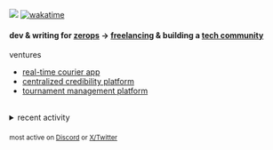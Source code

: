 ![](https://komarev.com/ghpvc/?username=dinxsh) [![wakatime](https://wakatime.com/badge/user/018cddd8-b17b-4e5f-a792-bed4da250ea7.svg)](https://wakatime.com/@018cddd8-b17b-4e5f-a792-bed4da250ea7)
 
#### dev & writing for [zerops](https://zerops.io/) → [freelancing](https://43labs.xyz/) & building a [tech community](https://discord.gg/64cSnfsF)

ventures
- [real-time courier app](https://delemate.com)
- [centralized credibility platform](https://ambar.gg/)
- [tournament management platform](https://github.com/dinxsh/sanity)

<br>
<details>
<summary>recent activity</summary>

  
| Overview | Card |
|:--------:|:-------------------------:|
| ![Lines of Code & Base Introduction](assets/metrics.plugin.code.lines.svg) | ![Achievements](assets/metrics.plugin.achievements.svg) |


</details>

<sub>most active on [Discord](https://t.co/QPthpsZ1Qu) or [X/Twitter](https://x.com/dineshcodes)</sub>
